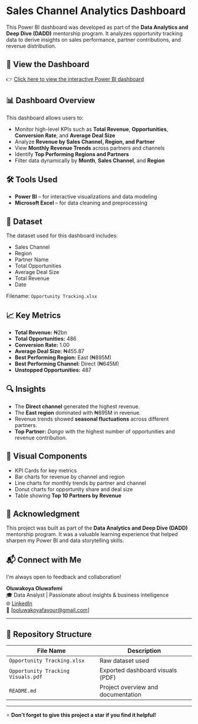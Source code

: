 # Sales Channel Analytics Dashboard

This Power BI dashboard was developed as part of the **Data Analytics and Deep Dive (DADD)** mentorship program. It analyzes opportunity tracking data to derive insights on sales performance, partner contributions, and revenue distribution.

## 🔗 View the Dashboard

👉 [Click here to view the interactive Power BI dashboard](https://app.powerbi.com/view?r=eyJrIjoiMWQ0MzkzYTgtN2FkMy00ZGJiLTg5MmMtZmRkNDYyNWRhNTYyIiwidCI6ImU5NjlmODc4LWE2NzAtNGIxMy05Yjg2LWViYzFiYzhhZGVhMyJ9)

## 📊 Dashboard Overview

This dashboard allows users to:
- Monitor high-level KPIs such as **Total Revenue**, **Opportunities**, **Conversion Rate**, and **Average Deal Size**
- Analyze **Revenue by Sales Channel, Region, and Partner**
- View **Monthly Revenue Trends** across partners and channels
- Identify **Top Performing Regions and Partners**
- Filter data dynamically by **Month**, **Sales Channel**, and **Region**

## 🛠 Tools Used

- **Power BI** – for interactive visualizations and data modeling  
- **Microsoft Excel** – for data cleaning and preprocessing  

## 📁 Dataset

The dataset used for this dashboard includes:
- Sales Channel  
- Region  
- Partner Name  
- Total Opportunities  
- Average Deal Size  
- Total Revenue  
- Date

Filename: `Opportunity Tracking.xlsx`

## 📈 Key Metrics

- **Total Revenue:** ₦2bn  
- **Total Opportunities:** 486  
- **Conversion Rate:** 1.00  
- **Average Deal Size:** ₦455.87  
- **Best Performing Region:** East (₦895M)  
- **Best Performing Channel:** Direct (₦645M)  
- **Unstopped Opportunities:** 487  

## 🔍 Insights

- The **Direct channel** generated the highest revenue.
- The **East region** dominated with ₦895M in revenue.
- Revenue trends showed **seasonal fluctuations** across different partners.
- **Top Partner:** *Dango* with the highest number of opportunities and revenue contribution.

## 📸 Visual Components

- KPI Cards for key metrics  
- Bar charts for revenue by channel and region  
- Line charts for monthly trends by partner and channel  
- Donut charts for opportunity share and deal size  
- Table showing **Top 10 Partners by Revenue**

## 🙌 Acknowledgment

This project was built as part of the **Data Analytics and Deep Dive (DADD)** mentorship program. It was a valuable learning experience that helped sharpen my Power BI and data storytelling skills.

## 📬 Connect with Me

I'm always open to feedback and collaboration!

**Oluwakoya Oluwafemi**  
🎓 Data Analyst | Passionate about insights & business intelligence  
🌐 [LinkedIn](https://www.linkedin.com/in/oluwakoya/)  
📧 [ooluwakoyafavour@gmail.com] 

---

## 📂 Repository Structure

| File Name                         | Description                         |
|----------------------------------|-------------------------------------|
| `Opportunity Tracking.xlsx`      | Raw dataset used                    |
| `Opportunity Tracking Visuals.pdf` | Exported dashboard visuals (PDF)    |
| `README.md`                      | Project overview and documentation  |

---

⭐️ **Don't forget to give this project a star if you find it helpful!**
